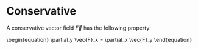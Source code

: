 # Conservative
A conservative vector field $\vec{F}$ has the following property:

\begin{equation}
\partial_y \vec{F}_x = \partial_x \vec{F}_y
\end{equation}
